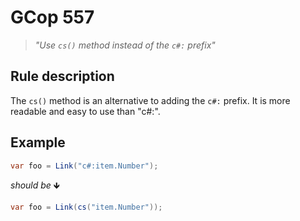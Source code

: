 ﻿# GCop 557

> *"Use `cs()` method instead of the `c#:` prefix"*

## Rule description

The `cs()` method is an alternative to adding the `c#:` prefix. It is more readable and easy to use than "c#:".

## Example

```csharp
var foo = Link("c#:item.Number");
```

*should be* 🡻

```csharp
var foo = Link(cs("item.Number"));
```